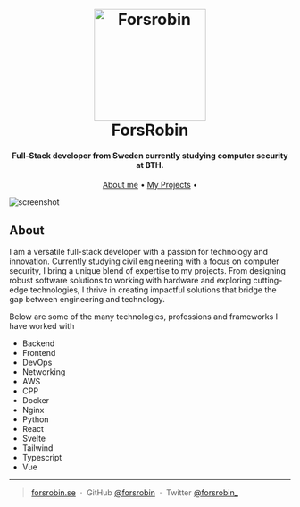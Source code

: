 
<h1 align="center">
  <br>
  <a href="https://www.forsrobin.se/"><img src="https://www.forsrobin.se/logo.png" alt="Forsrobin" width="200"></a>
  <br>
  ForsRobin
  <br>
</h1>

<h4 align="center">Full-Stack developer from Sweden currently studying computer security at BTH.</h4>

<p align="center">
  <a href="#about">About me</a> •
  <a href="#projects">My Projects</a> •
</p>

![screenshot](https://cdn.discordapp.com/attachments/955945383740207104/1116122355207508018/image.png)

## About

I am a versatile full-stack developer with a passion for technology and innovation. Currently studying civil engineering with a focus on computer security, I bring a unique blend of expertise to my projects. From designing robust software solutions to working with hardware and exploring cutting-edge technologies, I thrive in creating impactful solutions that bridge the gap between engineering and technology.

Below are some of the many technologies, professions and frameworks I have worked with

* Backend
* Frontend
* DevOps
* Networking
* AWS
* CPP
* Docker
* Nginx
* Python
* React
* Svelte
* Tailwind
* Typescript
* Vue

---

> [forsrobin.se](https://www.forsrobin.se/) &nbsp;&middot;&nbsp;
> GitHub [@forsrobin](https://github.com/Forsrobin) &nbsp;&middot;&nbsp;
> Twitter [@forsrobin_](https://twitter.com/Forsrobin_)

